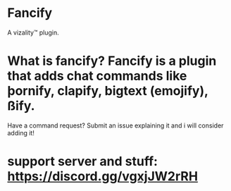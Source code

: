 # Fancify
A vizality™ plugin.

# What is fancify? Fancify is a plugin that adds chat commands like þornify, clapify, bigtext (emojify), ßify.

Have a command request? Submit an issue explaining it and i will consider adding it!

# support server and stuff: https://discord.gg/vgxjJW2rRH
